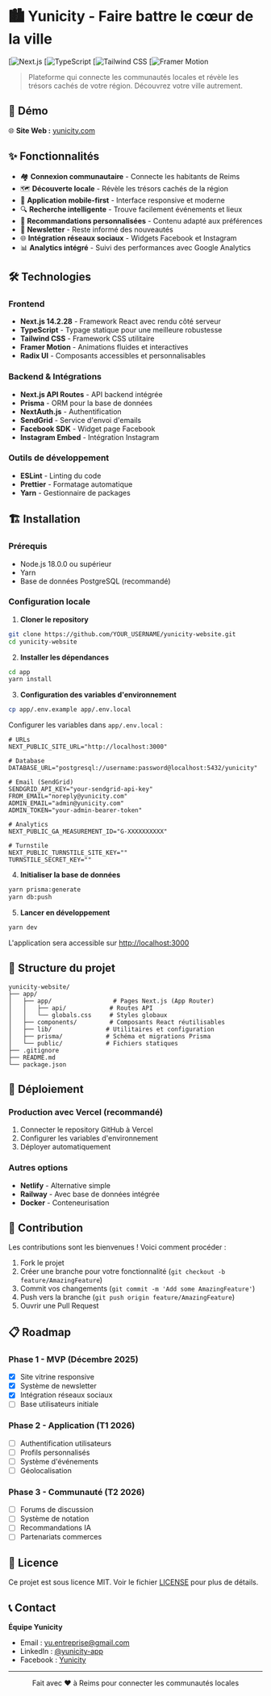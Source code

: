 
# 🏙️ Yunicity - Faire battre le cœur de la ville

[![Next.js](https://placehold.co/1200x600/e2e8f0/1e293b?text=A_badge_image_showing_the_Next_js_logo_with_the_ve)
[![TypeScript](https://placehold.co/1200x600/e2e8f0/1e293b?text=A_badge_style_image_showing_the_TypeScript_logo_wi)
[![Tailwind CSS](https://placehold.co/1200x600/e2e8f0/1e293b?text=A_badge_image_showing_the_Tailwind_CSS_logo_with_v)
[![Framer Motion](https://placehold.co/1200x600/e2e8f0/1e293b?text=A_badge_style_image_showing__Framer_Motion__with_v)

> Plateforme qui connecte les communautés locales et révèle les trésors cachés de votre région. Découvrez votre ville autrement.

## 🚀 Démo

🌐 **Site Web :** [yunicity.com](https://yunicity.com)

## ✨ Fonctionnalités

- 🏘️ **Connexion communautaire** - Connecte les habitants de Reims
- 🗺️ **Découverte locale** - Révèle les trésors cachés de la région
- 📱 **Application mobile-first** - Interface responsive et moderne
- 🔍 **Recherche intelligente** - Trouve facilement événements et lieux
- 🎯 **Recommandations personnalisées** - Contenu adapté aux préférences
- 📧 **Newsletter** - Reste informé des nouveautés
- 🌐 **Intégration réseaux sociaux** - Widgets Facebook et Instagram
- 📊 **Analytics intégré** - Suivi des performances avec Google Analytics

## 🛠️ Technologies

### Frontend
- **Next.js 14.2.28** - Framework React avec rendu côté serveur
- **TypeScript** - Typage statique pour une meilleure robustesse
- **Tailwind CSS** - Framework CSS utilitaire
- **Framer Motion** - Animations fluides et interactives
- **Radix UI** - Composants accessibles et personnalisables

### Backend & Intégrations
- **Next.js API Routes** - API backend intégrée
- **Prisma** - ORM pour la base de données
- **NextAuth.js** - Authentification
- **SendGrid** - Service d'envoi d'emails
- **Facebook SDK** - Widget page Facebook
- **Instagram Embed** - Intégration Instagram

### Outils de développement
- **ESLint** - Linting du code
- **Prettier** - Formatage automatique
- **Yarn** - Gestionnaire de packages

## 🏗️ Installation

### Prérequis
- Node.js 18.0.0 ou supérieur
- Yarn
- Base de données PostgreSQL (recommandé)

### Configuration locale

1. **Cloner le repository**
```bash
git clone https://github.com/YOUR_USERNAME/yunicity-website.git
cd yunicity-website
```

2. **Installer les dépendances**
```bash
cd app
yarn install
```

3. **Configuration des variables d'environnement**
```bash
cp app/.env.example app/.env.local
```

Configurer les variables dans `app/.env.local` :
```env
# URLs
NEXT_PUBLIC_SITE_URL="http://localhost:3000"

# Database
DATABASE_URL="postgresql://username:password@localhost:5432/yunicity"

# Email (SendGrid)
SENDGRID_API_KEY="your-sendgrid-api-key"
FROM_EMAIL="noreply@yunicity.com"
ADMIN_EMAIL="admin@yunicity.com"
ADMIN_TOKEN="your-admin-bearer-token"

# Analytics
NEXT_PUBLIC_GA_MEASUREMENT_ID="G-XXXXXXXXXX"

# Turnstile
NEXT_PUBLIC_TURNSTILE_SITE_KEY=""
TURNSTILE_SECRET_KEY=""
```

4. **Initialiser la base de données**
```bash
yarn prisma:generate
yarn db:push
```

5. **Lancer en développement**
```bash
yarn dev
```

L'application sera accessible sur [http://localhost:3000](http://localhost:3000)

## 📁 Structure du projet

```
yunicity-website/
├── app/
│   ├── app/                 # Pages Next.js (App Router)
│   │   ├── api/            # Routes API
│   │   └── globals.css     # Styles globaux
│   ├── components/         # Composants React réutilisables
│   ├── lib/               # Utilitaires et configuration
│   ├── prisma/            # Schéma et migrations Prisma
│   └── public/            # Fichiers statiques
├── .gitignore
├── README.md
└── package.json
```

## 🚀 Déploiement

### Production avec Vercel (recommandé)
1. Connecter le repository GitHub à Vercel
2. Configurer les variables d'environnement
3. Déployer automatiquement

### Autres options
- **Netlify** - Alternative simple
- **Railway** - Avec base de données intégrée
- **Docker** - Conteneurisation

## 🤝 Contribution

Les contributions sont les bienvenues ! Voici comment procéder :

1. Fork le projet
2. Créer une branche pour votre fonctionnalité (`git checkout -b feature/AmazingFeature`)
3. Commit vos changements (`git commit -m 'Add some AmazingFeature'`)
4. Push vers la branche (`git push origin feature/AmazingFeature`)
5. Ouvrir une Pull Request

## 📋 Roadmap

### Phase 1 - MVP (Décembre 2025)
- [x] Site vitrine responsive
- [x] Système de newsletter
- [x] Intégration réseaux sociaux
- [ ] Base utilisateurs initiale

### Phase 2 - Application (T1 2026)
- [ ] Authentification utilisateurs
- [ ] Profils personnalisés
- [ ] Système d'événements
- [ ] Géolocalisation

### Phase 3 - Communauté (T2 2026)
- [ ] Forums de discussion
- [ ] Système de notation
- [ ] Recommandations IA
- [ ] Partenariats commerces

## 📄 Licence

Ce projet est sous licence MIT. Voir le fichier [LICENSE](LICENSE) pour plus de détails.

## 📞 Contact

**Équipe Yunicity**
- Email : yu.entreprise@gmail.com
- LinkedIn : [@yunicity-app](https://linkedin.com/in/yunicity-app-381bb7230)
- Facebook : [Yunicity](https://www.facebook.com/share/179Z5aLQsw/?mibextid=wwXIfr)

---

<div align="center">
  <p>Fait avec ❤️ à Reims pour connecter les communautés locales</p>
</div>
